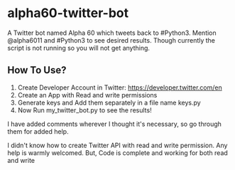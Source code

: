 # alpha60-twitter-bot
A Twitter bot named Alpha 60 which tweets back to #Python3. 
Mention @alpha6011 and #Python3 to see desired results.
Though currently the script is not running so you will not get anything.

## How To Use?
1. Create Developer Account in Twitter: https://developer.twitter.com/en
2. Create an App with Read and write permissions  
3. Generate keys and Add them separately in a file name keys.py
4. Now Run my_twitter_bot.py to see the results!

I have added comments wherever I thought it's necessary, so go through them for added help.

I didn't know how to create Twitter API with read and write permission. Any help is warmly welcomed.
But, Code is complete and working for both read and write 

